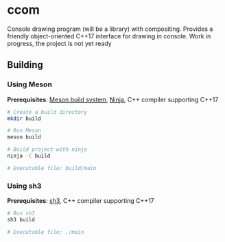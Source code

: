 # ccom
Console drawing program (will be a library) with compositing.
Provides a friendly object-oriented C++17 interface for drawing in console.
Work in progress, the project is not yet ready

## Building
### Using Meson
**Prerequisites**: [Meson build system](https://mesonbuild.com/), [Ninja](https://ninja-build.org/), C++ compiler supporting C++17

```sh
# Create a build directory
mkdir build

# Run Meson
meson build

# Build project with ninja
ninja -C build

# Executable file: build/main
```

### Using sh3
**Prerequisites**: [sh3](https://github.com/kodo-pp/sh3/), C++ compiler supporting C++17

```sh
# Run sh3
sh3 build

# Executable file: ./main
```
